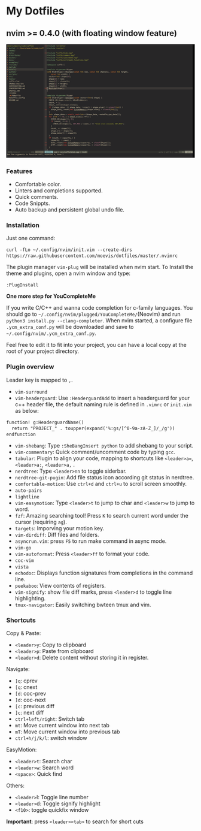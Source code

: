 # My Dotfiles

## nvim >= 0.4.0 (with floating window feature)

![vim](vimrc.png)

### Features

- Comfortable color.
- Linters and completions supported.
- Quick comments.
- Code Snippts.
- Auto backup and persistent global undo file.

### Installation

Just one command:

```shell
curl -fLo ~/.config/nvim/init.vim --create-dirs https://raw.githubusercontent.com/moevis/dotfiles/master/.nvimrc
```

The plugin manager `vim-plug` will be installed when nvim start. To Install the theme and plugins, open a nvim window and type:
```shell
:PlugInstall
```

**One more step for YouCompleteMe**

If you write C/C++ and wanna code completion for c-family languages. You should go to `~/.config/nvim/plugged/YouCompleteMe/`(Neovim) and run `python3 install.py --clang-completer`. When nvim started, a configure file `.ycm_extra_conf.py` will be downloaded and save to `~/.config/nvim/.ycm_extra_conf.py`.

Feel free to edit it to fit into your project, you can have a local copy at the root of your project directory.

### Plugin overview

Leader key is mapped to `,`.

- `vim-surround`
- `vim-headerguard`: Use `:HeaderguardAdd` to insert a headerguard for your c++ header file, the default naming rule is defined in `.vimrc` or `init.vim` as below:
```
function! g:HeaderguardName()
  return "PROJECT_" . toupper(expand('%:gs/[^0-9a-zA-Z_]/_/g'))
endfunction
```

- `vim-shebang`: Type `:SheBangInsert python` to add shebang to your script.
- `vim-commentary`: Quick comment/uncomment code by typing `gcc`.
- `tabular`: Plugin to align your code, mapping to shortcuts like `<leader>a=`, `<leader>a:`, `<leader>a,` .
- `nerdtree`: Type `<leader>nn` to toggle siderbar.
- `nerdtree-git-pugin`: Add file status icon according git status in nerdtree.
- `comfortable-motion`: Use `ctrl+d` and `ctrl+u` to scroll screen smoothly.
- `auto-pairs`
- `lightline`
- `vim-easymotion`: Type `<leader>t` to jump to char and `<leader>w` to jump to word.
- `fzf`: Amazing searching tool! Press `K` to search current word under the cursor (requiring `ag`).
- `targets`: Imporving your motion key.
- `vim-dirdiff`: Diff files and folders.
- `asyncrun.vim`: press `F5` to run make command in async mode.
- `vim-go`
- `vim-autoformat`: Press `<leader>ff` to format your code.
- `coc-vim`
- `vista`
- `echodoc`: Displays function signatures from completions in the command line.
- `peekaboo`: View contents of registers.
- `vim-signify`: show file diff marks, press `<leader>d` to toggle line highlighting.
- `tmux-navigator`: Easily switching bwteen tmux and vim.

### Shortcuts

Copy & Paste:
- `<leader>y`: Copy to clipboard
- `<leader>p`: Paste from clipboard
- `<leader>d`: Delete content without storing it in register.

Navigate:
- `]q`: cprev
- `[q`: cnext
- `[d`: coc-prev
- `]d`: coc-next
- `[c`: previous diff
- `]c`: next diff
- `ctrl+left/right`: Switch tab
- `mt`: Move current window into next tab
- `mT`: Move current window into previous tab
- `ctrl+h/j/k/l`: switch window

EasyMotion:
 - `<leader>t`: Search char
 - `<leader>w`: Search word
 - `<space>`: Quick find

Others:
 - `<leader>`l: Toggle line number
 - `<leader>`d: Toggle signify highlight
 - `<f10>`: toggle quickfix window

**Important**: press `<leader><tab>` to search for short cuts
